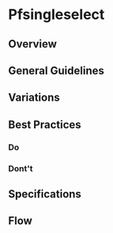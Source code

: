 # Pfsingleselect

## Overview

## General Guidelines

## Variations

## Best Practices

### Do

### Dont't

## Specifications

## Flow
